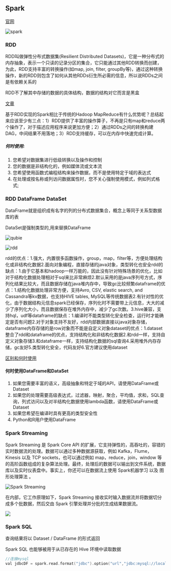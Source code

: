 ## Spark

[官网](http://spark.apache.org/)

![spark](http://spark.apache.org/images/spark-stack.png)

### RDD

RDD叫做弹性分布式数据集(Resilient Distributed Datasets)，它是一种分布式的内存抽象，表示一个只读的记录分区的集合，它只能通过其他RDD转换而创建，为此，RDD支持丰富的转换操作(如map, join, filter, groupBy等)，通过这种转换操作，新的RDD则包含了如何从其他RDDs衍生所必需的信息，所以说RDDs之间是有依赖关系的

RDD不了解其中存储的数据的具体结构，数据的结构对它而言是黑盒

[文章](http://sharkdtu.com/posts/spark-rdd.html)

基于RDD实现的Spark相比于传统的Hadoop MapReduce有什么优势呢？总结起来应该至少有三点：1）RDD提供了丰富的操作算子，不再是只有map和reduce两个操作了，对于描述应用程序来说更加方便；2）通过RDDs之间的转换构建DAG，中间结果不用落地；3）RDD支持缓存，可以在内存中快速完成计算。

##### 何时使用:

1. 您希望对数据集进行低级转换以及操作和控制
2. 您的数据是非结构化的，例如媒体流或文本流
3. 您希望使用函数式编程结构来操作数据，而不是使用特定于域的表达式
4. 在处理或按名称或列访问数据属性时，您不关心强制使用模式，例如列式格式;

### RDD DataFrame DataSet

DataFrame就是组织成有名字的列的分布式数据集合，概念上等同于关系型数据库的表

DataSet是强制类型的,用来替换DataFrame

![qubie](https://pic3.zhimg.com/b4fc63a85f4bbe9a91e7649e73f56622_b.png)

![rdd](https://databricks.com/wp-content/uploads/2018/05/rdd-1024x595.png)


rdd的优点：1.强大，内置很多函数操作，group，map，filter等，方便处理结构化或非结构化数据2.面向对象编程，直接存储的java对象，类型转化也安全rdd的缺点：1.由于它基本和hadoop一样万能的，因此没有针对特殊场景的优化，比如对于结构化数据处理相对于sql来比非常麻烦2.默认采用的是java序列号方式，序列化结果比较大，而且数据存储在java堆内存中，导致gc比较频繁dataframe的优点：1.结构化数据处理非常方便，支持Avro, CSV, elastic search, and Cassandra等kv数据，也支持HIVE tables, MySQL等传统数据表2.有针对性的优化，由于数据结构元信息spark已经保存，序列化时不需要带上元信息，大大的减少了序列化大小，而且数据保存在堆外内存中，减少了gc次数。3.hive兼容，支持hql，udf等dataframe的缺点：1.编译时不能类型转化安全检查，运行时才能确定是否有问题2.对于对象支持不友好，rdd内部数据直接以java对象存储，dataframe内存存储的是row对象而不能是自定义对象dataset的优点：1.dataset整合了rdd和dataframe的优点，支持结构化和非结构化数据2.和rdd一样，支持自定义对象存储3.和dataframe一样，支持结构化数据的sql查询4.采用堆外内存存储，gc友好5.类型转化安全，代码友好6.官方建议使用dataset


[区别和何时使用](https://databricks.com/blog/2016/07/14/a-tale-of-three-apache-spark-apis-rdds-dataframes-and-datasets.html)

#### 何时使用DataFrame和DataSet

1. 如果您需要丰富的语义，高级抽象和特定于域的API，请使用DataFrame或Dataset
2. 如果您的处理需要高级表达式，过滤器，映射，聚合，平均值，求和，SQL查询，列式访问以及对半结构化数据使用lambda函数，请使用DataFrame或Dataset
3. 如果您希望在编译时具有更高的类型安全性
4. Python和R用户使用DataFrame


### Spark Streaming

Spark Streaming 是 Spark Core API 的扩展，它支持弹性的，高吞吐的，容错的实时数据流的处理。数据可以通过多种数据源获取，例如 Kafka，Flume，Kinesis 以及 TCP sockets，也可以通过例如 map，reduce，join，window 等的高阶函数组成的复杂算法处理。最终，处理后的数据可以输出到文件系统，数据库以及实时仪表盘中。事实上，你还可以在数据流上使用 Spark机器学习 以及 图形处理算法 。

![Spark Streaming](http://spark.apache.org/docs/latest/img/streaming-arch.png)

在内部，它工作原理如下，Spark Streaming 接收实时输入数据流并将数据切分成多个批数据，然后交由 Spark 引擎处理并分批的生成结果数据流。

![](http://spark.apache.org/docs/latest/img/streaming-flow.png)

### Spark SQL

查询结果将以 Dataset / DataFrame 的形式返回

Spark SQL 也能够被用于从已存在的 Hive 环境中读取数据

```go
//连接mysql
val jdbcDF = spark.read.format("jdbc").option("url","jdbc:mysql://localhost:3306/test_data").option("dbtable","emp").option("user","root").option("password","root").option("driver","com.mysql.cj.jdbc.Driver").load()

```







